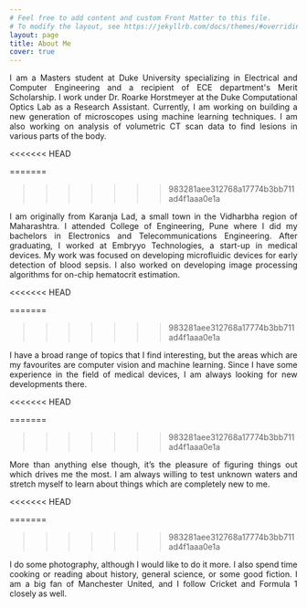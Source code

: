 ```yaml
---
# Feel free to add content and custom Front Matter to this file.
# To modify the layout, see https://jekyllrb.com/docs/themes/#overriding-theme-defaults
layout: page
title: About Me
cover: true
---
```

<div style="text-align: justify">
I am a Masters student at Duke University specializing in Electrical and Computer Engineering and a recipient of ECE department's Merit Scholarship. I work under Dr. Roarke Horstmeyer at the Duke Computational Optics Lab as a Research Assistant. Currently, I am working on building a new generation of microscopes using machine learning techniques. I am also working on analysis of volumetric CT scan data to find lesions in various parts of the body.

</div>

<<<<<<< HEAD

=======
>>>>>>> 983281aee312768a17774b3bb711ad4f1aaa0e1a
<div style="text-align: justify">
I am originally from Karanja Lad, a small town in the Vidharbha region of Maharashtra. I attended College of Engineering, Pune where I did my bachelors in Electronics and Telecommunications Engineering. After graduating, I worked at Embryyo Technologies, a start-up in medical devices. My work was focused on developing microfluidic devices for early detection of blood sepsis. I also worked on developing image processing algorithms for on-chip hematocrit estimation.

</div>

<<<<<<< HEAD

=======
>>>>>>> 983281aee312768a17774b3bb711ad4f1aaa0e1a
<div style="text-align: justify">
I have a broad range of topics that I find interesting, but the areas which are my favourites are computer vision and machine learning. Since I have some experience in the field of medical devices, I am always looking for new developments there.

</div>

<<<<<<< HEAD

=======
>>>>>>> 983281aee312768a17774b3bb711ad4f1aaa0e1a
<div style="text-align: justify">
More than anything else though, it’s the pleasure of figuring things out which drives me the most. I am always willing to test unknown waters and stretch myself to learn about things which are completely new to me.

</div>

<<<<<<< HEAD

=======
>>>>>>> 983281aee312768a17774b3bb711ad4f1aaa0e1a
<div style="text-align: justify">
I do some photography, although I would like to do it more. I also spend time cooking or reading about history, general science, or some good fiction. I am a big fan of Manchester United, and I follow Cricket and Formula 1 closely as well.
</div>
